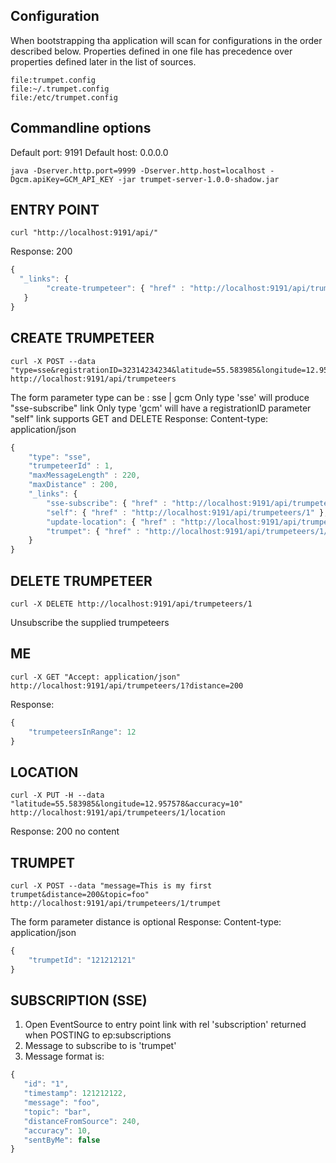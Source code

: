 Configuration
-------------
When bootstrapping tha application will scan for configurations in the order described below.
Properties defined in one file has precedence over properties defined later in the list of sources.

    file:trumpet.config
    file:~/.trumpet.config
    file:/etc/trumpet.config

Commandline options
-------------------
Default port: 9191 
Default host: 0.0.0.0

    java -Dserver.http.port=9999 -Dserver.http.host=localhost -Dgcm.apiKey=GCM_API_KEY -jar trumpet-server-1.0.0-shadow.jar


ENTRY POINT
-----------

    curl "http://localhost:9191/api/" 

Response: 200

 ```javascript
{
   "_links": {
         "create-trumpeteer": { "href" : "http://localhost:9191/api/trumpeteers/" },
    }
}
```

CREATE TRUMPETEER
-----------
    curl -X POST --data "type=sse&registrationID=32314234234&latitude=55.583985&longitude=12.957578&accuracy=100" http://localhost:9191/api/trumpeteers

The form parameter type can be : sse | gcm
Only type 'sse' will produce "sse-subscribe" link
Only type 'gcm' will have a registrationID parameter 
"self" link supports GET and DELETE
Response: Content-type: application/json

```javascript
{
    "type": "sse",
    "trumpeteerId" : 1,
    "maxMessageLength" : 220,
    "maxDistance" : 200,
    "_links": {
        "sse-subscribe": { "href" : "http://localhost:9191/api/trumpeteers/1/subscription/sse" },
        "self": { "href" : "http://localhost:9191/api/trumpeteers/1" },         
        "update-location": { "href" : "http://localhost:9191/api/trumpeteers/1/location" },
        "trumpet": { "href" : "http://localhost:9191/api/trumpeteers/1/trumpet" },
    }
}
```

DELETE TRUMPETEER
-----------------
    curl -X DELETE http://localhost:9191/api/trumpeteers/1

Unsubscribe the supplied trumpeteers

ME
---

    curl -X GET "Accept: application/json" http://localhost:9191/api/trumpeteers/1?distance=200
Response: 
```javascript
{
    "trumpeteersInRange": 12 
}
```

LOCATION
--------

    curl -X PUT -H --data "latitude=55.583985&longitude=12.957578&accuracy=10" http://localhost:9191/api/trumpeteers/1/location
Response: 200 no content

TRUMPET
-------

    curl -X POST --data "message=This is my first trumpet&distance=200&topic=foo" http://localhost:9191/api/trumpeteers/1/trumpet
The form parameter distance is optional
Response: Content-type: application/json
```javascript
{
    "trumpetId": "121212121" 
}
```

SUBSCRIPTION (SSE)
------------------
1. Open EventSource to entry point link with rel 'subscription' returned when POSTING to ep:subscriptions  
2. Message to subscribe to is 'trumpet'
3. Message format is:
```javascript
{
   "id": "1", 
   "timestamp": 121212122, 
   "message": "foo", 
   "topic": "bar", 
   "distanceFromSource": 240,
   "accuracy": 10,
   "sentByMe": false
}
```